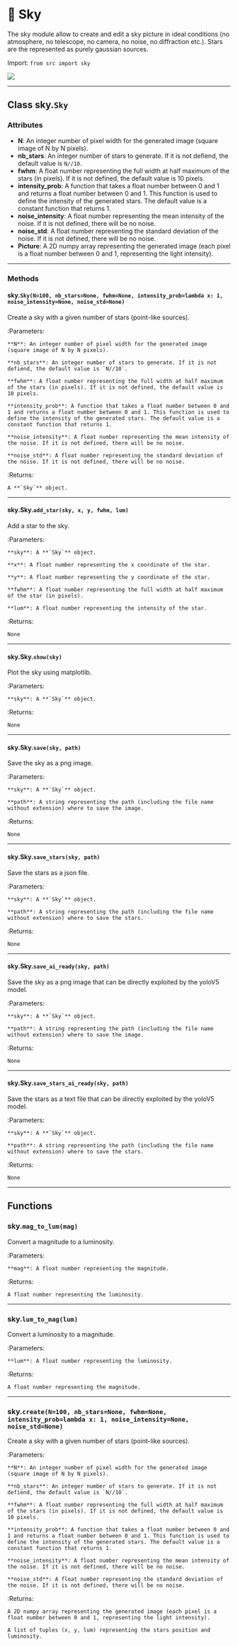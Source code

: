 # 🌟 Sky

The sky module allow to create and edit a sky picture in ideal conditions (no atmosphere, no telescope, no camera, no noise, no diffraction etc.). Stars are the represented as purely gaussian sources.

Import: `from src import sky`

![](img/2023-01-30-14-11-16.png)

---

## Class sky.`Sky`

### Attributes

- **N**: An integer number of pixel width for the generated image (square image of N by N pixels).
- **nb_stars**: An integer number of stars to generate. If it is not defiend, the default value is `N//10`.
- **fwhm**: A float number representing the full width at half maximum of the stars (in pixels). If it is not defined, the default value is 10 pixels.
- **intensity_prob**: A function that takes a float number between 0 and 1 and returns a float number between 0 and 1. This function is used to define the intensity of the generated stars. The default value is a constant function that returns 1.
- **noise_intensity**: A float number representing the mean intensity of the noise. If it is not defined, there will be no noise.
- **noise_std**: A float number representing the standard deviation of the noise. If it is not defined, there will be no noise.
- **Picture**: A 2D numpy array representing the generated image (each pixel is a float number between 0 and 1, representing the light intensity).

---

### Methods

#### sky.`Sky(N=100, nb_stars=None, fwhm=None, intensity_prob=lambda x: 1, noise_intensity=None, noise_std=None)`

Create a sky with a given number of stars (point-like sources).

:Parameters:

    **N**: An integer number of pixel width for the generated image (square image of N by N pixels).

    **nb_stars**: An integer number of stars to generate. If it is not defiend, the default value is `N//10`.

    **fwhm**: A float number representing the full width at half maximum of the stars (in pixels). If it is not defined, the default value is 10 pixels.

    **intensity_prob**: A function that takes a float number between 0 and 1 and returns a float number between 0 and 1. This function is used to define the intensity of the generated stars. The default value is a constant function that returns 1.

    **noise_intensity**: A float number representing the mean intensity of the noise. If it is not defined, there will be no noise.

    **noise_std**: A float number representing the standard deviation of the noise. If it is not defined, there will be no noise.

:Returns:

    A **`Sky`** object.

---

#### sky.Sky.`add_star(sky, x, y, fwhm, lum)`

Add a star to the sky.

:Parameters:

    **sky**: A **`Sky`** object.

    **x**: A float number representing the x coordinate of the star.

    **y**: A float number representing the y coordinate of the star.

    **fwhm**: A float number representing the full width at half maximum of the star (in pixels).

    **lum**: A float number representing the intensity of the star.

:Returns:

    None

---

#### sky.Sky.`show(sky)`

Plot the sky using matplotlib.

:Parameters:

    **sky**: A **`Sky`** object.

:Returns:

    None

---

#### sky.Sky.`save(sky, path)`

Save the sky as a png image.

:Parameters:

    **sky**: A **`Sky`** object.

    **path**: A string representing the path (including the file name without extension) where to save the image.

:Returns:
    
    None

---

#### sky.Sky.`save_stars(sky, path)`

Save the stars as a json file.

:Parameters:

    **sky**: A **`Sky`** object.

    **path**: A string representing the path (including the file name without extension) where to save the stars.

:Returns:

    None

---

#### sky.Sky.`save_ai_ready(sky, path)`

Save the sky as a png image that can be directly exploited by the yoloV5 model.

:Parameters:

    **sky**: A **`Sky`** object.

    **path**: A string representing the path (including the file name without extension) where to save the image.

:Returns:

    None

---

#### sky.Sky.`save_stars_ai_ready(sky, path)`

Save the stars as a text file that can be directly exploited by the yoloV5 model.

:Parameters:

    **sky**: A **`Sky`** object.

    **path**: A string representing the path (including the file name without extension) where to save the stars.

:Returns:

    None

---

## Functions

### sky.`mag_to_lum(mag)`

Convert a magnitude to a luminosity.

:Parameters:

    **mag**: A float number representing the magnitude.

:Returns:

    A float number representing the luminosity.

---

### sky.`lum_to_mag(lum)`

Convert a luminosity to a magnitude.

:Parameters:

    **lum**: A float number representing the luminosity.

:Returns:

    A float number representing the magnitude.

---

### sky.`create(N=100, nb_stars=None, fwhm=None, intensity_prob=lambda x: 1, noise_intensity=None, noise_std=None)`

Create a sky with a given number of stars (point-like sources).

:Parameters:

    **N**: An integer number of pixel width for the generated image (square image of N by N pixels).

    **nb_stars**: An integer number of stars to generate. If it is not defiend, the default value is `N//10`.

    **fwhm**: A float number representing the full width at half maximum of the stars (in pixels). If it is not defined, the default value is 10 pixels.

    **intensity_prob**: A function that takes a float number between 0 and 1 and returns a float number between 0 and 1. This function is used to define the intensity of the generated stars. The default value is a constant function that returns 1.

    **noise_intensity**: A float number representing the mean intensity of the noise. If it is not defined, there will be no noise.

    **noise_std**: A float number representing the standard deviation of the noise. If it is not defined, there will be no noise.

:Returns:

    A 2D numpy array representing the generated image (each pixel is a float number between 0 and 1, representing the light intensity).

    A list of tuples (x, y, lum) representing the stars position and luminosity.
